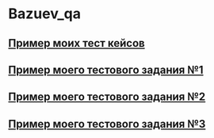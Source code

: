 # Bazuev_qa
[Пример моих тест кейсов](https://docs.google.com/spreadsheets/d/1-lJEIX8ziFMby3M5yfGo5XpKraGw-jEOTKzAL7rvjkI/edit#gid=306401338)
---
[Пример моего тестового задания №1](https://docs.google.com/spreadsheets/d/1pc0p64pOPAU6_hvm36ZlvQWTmWwAGo7GTpdY_J42jqk/edit#gid=0)
---
[Пример моего тестового задания №2](https://docs.google.com/spreadsheets/d/1ZV1DSSHX90QDoSWHIulVrToT47VuCQ_oAPfbA0KuBKk/edit#gid=0)
---
[Пример моего тестового задания №3](https://docs.google.com/document/d/1tUULelQh15Ultbe0wIN5VSYMq9nsTLnUo5wXMctWRY0/edit)
---